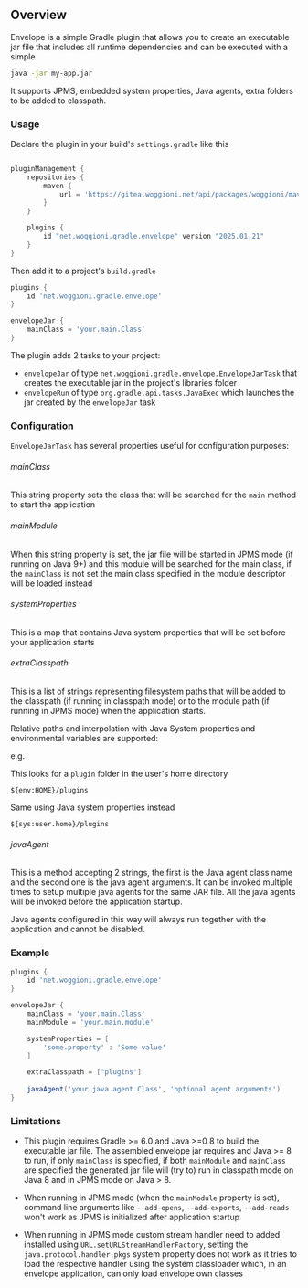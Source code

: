 ## Overview
Envelope is a simple Gradle plugin that allows you to create an executable jar file
that includes all runtime dependencies and can be executed with a simple

```bash
java -jar my-app.jar
```
It supports JPMS, embedded system properties, Java agents, extra folders to be added to classpath. 

### Usage

Declare the plugin in your build's `settings.gradle` like this
```groovy

pluginManagement {
    repositories {
        maven {
            url = 'https://gitea.woggioni.net/api/packages/woggioni/maven'
        }
    }

    plugins {
        id "net.woggioni.gradle.envelope" version "2025.01.21"
    }
}
```

Then add it to a project's `build.gradle`

```groovy
plugins {
    id 'net.woggioni.gradle.envelope'
}

envelopeJar {
    mainClass = 'your.main.Class'
}
```

The plugin adds 2 tasks to your project:

- `envelopeJar` of type `net.woggioni.gradle.envelope.EnvelopeJarTask` that creates the executable jar in the project's libraries folder
- `envelopeRun` of type `org.gradle.api.tasks.JavaExec` which launches the jar created by the `envelopeJar` task

### Configuration

`EnvelopeJarTask` has several properties useful for configuration purposes:

###### mainClass 

This string property sets the class that will be searched for the `main` method to start the application

###### mainModule

When this string property is set, the jar file will be started in JPMS mode (if running on Java 9+) and 
this module will be searched for the main class, if the `mainClass` is not set the main class specified 
in the module descriptor will be loaded instead

###### systemProperties

This is a map that contains Java system properties that will be set before your application starts

###### extraClasspath

This is a list of strings representing filesystem paths that will be added to the classpath (if running in classpath mode) 
or to the module path (if running in JPMS mode) when the application starts. 

Relative paths and interpolation with Java System properties and environmental variables are supported:

e.g.

This looks for a `plugin` folder in the user's home directory
```
${env:HOME}/plugins
```

Same using Java system properties instead
```
${sys:user.home}/plugins
```

###### javaAgent
This is a method accepting 2 strings, the first is the Java agent class name and the second one is the java agent arguments.
It can be invoked multiple times to setup multiple java agents for the same JAR file. 
All the java agents will be invoked before the application startup.

Java agents configured in this way will always run together with the application and cannot be disabled.

### Example

```groovy
plugins {
    id 'net.woggioni.gradle.envelope'
}

envelopeJar {
    mainClass = 'your.main.Class'
    mainModule = 'your.main.module'

    systemProperties = [
        'some.property' : 'Some value'
    ]

    extraClasspath = ["plugins"]
    
    javaAgent('your.java.agent.Class', 'optional agent arguments')
}
```

### Limitations

- This plugin requires Gradle >= 6.0 and Java >=0 8 to build the executable jar file.
The assembled envelope jar requires and Java >= 8 to run, if only `mainClass` is specified,
if both `mainModule` and `mainClass` are specified the generated jar file will (try to) run in classpath mode on Java 8
and in JPMS mode on Java > 8.

- When running in JPMS mode (when the `mainModule` property is set), command line arguments like
`--add-opens`, `--add-exports`, `--add-reads` won't work as JPMS is initialized after application startup

- When running in JPMS mode custom stream handler need to added installed using `URL.setURLStreamHandlerFactory`,
  setting the `java.protocol.handler.pkgs` system property does not work as it tries to load
  the respective handler using the system classloader which, in an envelope application, can only load envelope own classes
